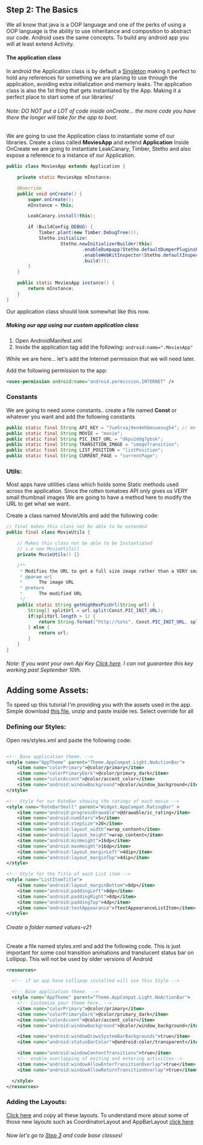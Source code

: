 ## Step 2: The Basics

We all know that java is a OOP language and one of the perks of using a OOP language is the ability to use inheritance and composition to abstract our code.
Android uses the same concepts. To build any android app you will at least extend Activity.

#### The application class

In android the Application class is by default a [Singleton](https://en.wikipedia.org/wiki/Singleton_pattern) making it perfect to hold any references for something we are planing to use through the application, avoiding extra initialization and memory leaks.
The application class is also the 1st thing that gets instantiated by the App. Making it a perfect place to start some of our libraries/

###### Note: DO NOT put a LOT of code inside onCreate... the more code you have there the longer will take for the app to boot.

We are going to use the Application class to instantiate some of our libraries. Create a class called **MoviesApp** and extend **Application**
Inside OnCreate we are going to instantiate LeakCanary, Timber, Stetho and also expose a reference to a instance of our Application.

```java
public class MoviesApp extends Application {

    private static MoviesApp mInstance;

    @Override
    public void onCreate() {
        super.onCreate();
        mInstance = this;

        LeakCanary.install(this);

        if (BuildConfig.DEBUG) {
            Timber.plant(new Timber.DebugTree());
            Stetho.initialize(
                    Stetho.newInitializerBuilder(this)
                            .enableDumpapp(Stetho.defaultDumperPluginsProvider(this))
                            .enableWebKitInspector(Stetho.defaultInspectorModulesProvider(this))
                            .build());
        }
    }

    public static MoviesApp instance() {
        return mInstance;
    }
}
```

Our application class should look somewhat like this now.

##### Making our app using our custom application class

1. Open AndroidManifest.xml
2. Inside the application tag add the following: ```android:name=".MoviesApp"```

While we are here... let's add the Internet permission that we will need later.

Add the following permission to the app:

```xml
<uses-permission android:name="android.permission.INTERNET" />
```

### Constants

We are going to need some constants.. create a file named **Const** or whatever you want and add the following constants

```java
public static final String API_KEY = "7ue5rxaj9xn4mhbmsuexug54"; // We need this to make APi Calls
public static final String MOVIE = "movie";
public static final String PIC_INIT_URL = "dkpu1ddg7pbsk";
public static final String TRANSITION_IMAGE = "imageTransition";
public static final String LIST_POSITION = "listPosition";
public static final String CURRENT_PAGE = "currentPage";
```

### Utils:

Most apps have utilities class which holds some Static methods used across the application. Since the rotten tomatoes API only gives us VERY small thumbnail images
We are going to have a method here to modify the URL to get what we want.

Create a class named MovieUtils and add the following code:

```java
// final makes this class not be able to be extended
public final class MovieUtils {

    // Makes this class not be able to be Instantiated
    // i.e new MovieUtils()
    private MovieUtils() {}

    /**
     * Modifies the URL to get a full size image rather than a VERY small image
     * @param url
     *      The image URL
     * @return
     *      The modified URL
     */
    public static String getHighResPicUrl(String url) {
        String[] splitUrl = url.split(Const.PIC_INIT_URL);
        if(splitUrl.length > 1) {
            return String.format("http://%s%s", Const.PIC_INIT_URL, splitUrl[1]);
        } else {
            return url;
        }
    }
}
```

###### Note: If you want your own Api Key [Click here](http://developer.rottentomatoes.com/member/register). I can not guarantee this key working past September 10th.


## Adding some Assets:

To speed up this tutorial I'm providing you with the assets used in the app. Simple download [this file](), unzip and paste inside res. Select override for all

### Defining our Styles:

Open res/styles.xml and paste the following code:

```xml

<!-- Base application theme. -->
<style name="AppTheme" parent="Theme.AppCompat.Light.NoActionBar">
    <item name="colorPrimary">@color/primary</item>
    <item name="colorPrimaryDark">@color/primary_dark</item>
    <item name="colorAccent">@color/accent_color</item>
    <item name="android:windowBackground">@color/window_background</item>
</style>

<!-- Style for our RateBar showing the ratings of each movie -->
<style name="RateBarSmall" parent="Widget.AppCompat.RatingBar" >
    <item name="android:progressDrawable">@drawable/ic_rating</item>
    <item name="android:numStars">5</item>
    <item name="android:stepSize">20</item>
    <item name="android:layout_width">wrap_content</item>
    <item name="android:layout_height">wrap_content</item>
    <item name="android:minHeight">16dp</item>
    <item name="android:maxHeight">16dp</item>
    <item name="android:layout_marginLeft">4dip</item>
    <item name="android:layout_marginTop">4dip</item>
</style>

<!-- Style for the Title of each List item -->
<style name="ListItemTitle">
    <item name="android:layout_marginBottom">8dp</item>
    <item name="android:paddingLeft">8dp</item>
    <item name="android:paddingRight">8dp</item>
    <item name="android:paddingTop">4dp</item>
    <item name="android:textAppearance">?textAppearanceListItem</item>
</style>
```

###### Create a folder named values-v21

Create a file named styles.xml and add the following code.
This is just important for some cool transition animations and translucent status bar on Lollipop. This will not be used by older versions of Android

```xml
<resources>

  <!-- if an app have Lollipop installed will use this Style -->

  <!-- Base application theme. -->
  <style name="AppTheme" parent="Theme.AppCompat.Light.NoActionBar">
    <!-- Customize your theme here. -->
    <item name="colorPrimary">@color/primary</item>
    <item name="colorPrimaryDark">@color/primary_dark</item>
    <item name="colorAccent">@color/accent_color</item>
    <item name="android:windowBackground">@color/window_background</item>

    <item name="android:windowDrawsSystemBarBackgrounds">true</item>
    <item name="android:statusBarColor">@android:color/transparent</item>

    <item name="android:windowContentTransitions">true</item>
    <!-- enable overlapping of exiting and entering activities-->
    <item name="android:windowAllowEnterTransitionOverlap">true</item>
    <item name="android:windowAllowReturnTransitionOverlap">true</item>

  </style>
</resources>
```

### Adding the Layouts:

[Click here](https://github.com/fnk0/NowInTheater/tree/master/app/src/main/res/layout) and copy all these layouts. To understand more about some of those new layouts such as CoordinatorLayout and AppBarLayout [click here](http://android-developers.blogspot.com/2015/05/android-design-support-library.html)

###### Now let's go to [Step 3](https://github.com/fnk0/NowInTheater/blob/master/step3.md) and code base classes!